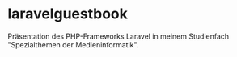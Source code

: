 # laravelguestbook
Präsentation des PHP-Frameworks Laravel in meinem Studienfach "Spezialthemen der Medieninformatik".
